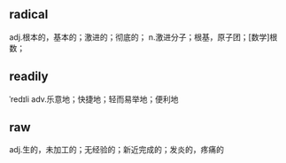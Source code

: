 ## radical
adj.根本的，基本的；激进的；彻底的；
n.激进分子；根基，原子团；[数学]根数；

## readily
ˈredɪli
adv.乐意地；快捷地；轻而易举地；便利地

## raw
adj.生的，未加工的；无经验的；新近完成的；发炎的，疼痛的